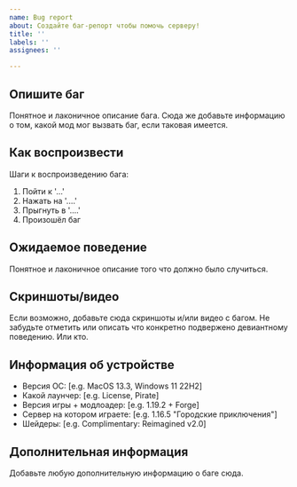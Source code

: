 ```yaml
---
name: Bug report
about: Создайте баг-репорт чтобы помочь серверу!
title: ''
labels: ''
assignees: ''

---
```


## Опишите баг
Понятное и лаконичное описание бага.
Сюда же добавьте информацию о том, какой мод мог вызвать баг, если таковая имеется.

## Как воспроизвести
Шаги к воспроизведению бага:
1. Пойти к '...'
2. Нажать на '....'
3. Прыгнуть в '....'
4. Произошёл баг

## Ожидаемое поведение
Понятное и лаконичное описание того что должно было случиться.

## Скриншоты/видео
Если возможно, добавьте сюда скриншоты и/или видео с багом.
Не забудьте отметить или описать что конкретно подвержено девиантному поведению. Или кто.

## Информация об устройстве
 - Версия ОС: [e.g. MacOS 13.3, Windows 11 22H2]
 - Какой лаунчер: [e.g. License, Pirate]
 - Версия игры + модлоадер: [e.g. 1.19.2 + Forge]
 - Сервер на котором играете: [e.g. 1.16.5 "Городские приключения"]
 - Шейдеры: [e.g. Complimentary: Reimagined v2.0]

## Дополнительная информация
Добавьте любую дополнительную информацию о баге сюда.
